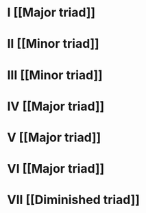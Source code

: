 # I [[Major triad]]
# II [[Minor triad]]
# III [[Minor triad]]
# IV [[Major triad]]
# V [[Major triad]]
# VI [[Major triad]]
# VII [[Diminished triad]]
